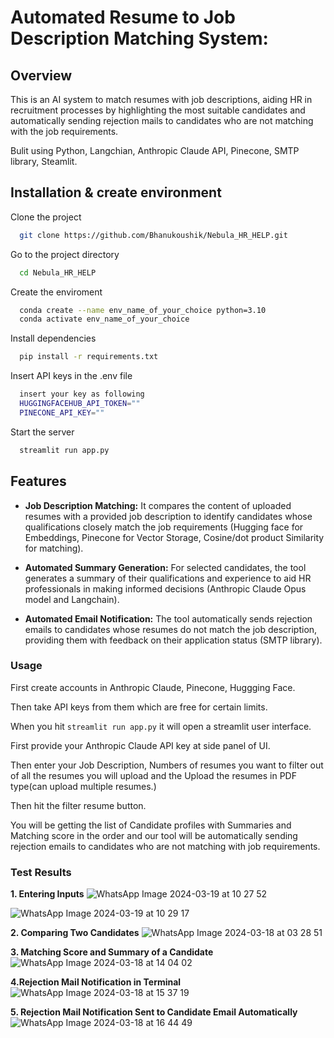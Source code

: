 # Automated Resume to Job Description Matching System:

## Overview

This is an AI system to match resumes with job descriptions, aiding HR in
recruitment processes by highlighting the most suitable candidates and automatically sending rejection mails to candidates who are not matching with the job requirements. 

Bulit using Python, Langchian, Anthropic Claude API, Pinecone, SMTP library, Steamlit.

## Installation & create environment

Clone the project

```bash
  git clone https://github.com/Bhanukoushik/Nebula_HR_HELP.git
```

Go to the project directory

```bash
  cd Nebula_HR_HELP
```

Create the enviroment

```bash
  conda create --name env_name_of_your_choice python=3.10
  conda activate env_name_of_your_choice

```

Install dependencies

```bash
  pip install -r requirements.txt
```

Insert API keys in the .env file
```bash
  insert your key as following
  HUGGINGFACEHUB_API_TOKEN=""
  PINECONE_API_KEY=""
```

Start the server

```bash
  streamlit run app.py
```

## Features

+ **Job Description Matching:** It compares the content of uploaded resumes with a provided job description to identify candidates whose qualifications closely match the job requirements (Hugging face for Embeddings, Pinecone for Vector Storage, Cosine/dot product Similarity for matching).

+ **Automated Summary Generation:** For selected candidates, the tool generates a summary of their qualifications and experience to aid HR professionals in making informed decisions (Anthropic Claude Opus model and Langchain).

+ **Automated Email Notification:** The tool automatically sends rejection emails to candidates whose resumes do not match the job description, providing them with feedback on their application status (SMTP library).


### Usage

First create accounts in Anthropic Claude, Pinecone, Huggging Face.

Then take API keys from them which are free for certain limits. 

When you hit `streamlit run app.py` it will open a streamlit user interface.

First provide your Anthropic Claude API key at side panel of UI.

Then enter your Job Description, Numbers of resumes you want to filter out of all the resumes you will upload and the Upload the resumes in PDF type(can upload multiple resumes.)

Then hit the filter resume button.

You will be getting the list of Candidate profiles with Summaries and Matching score in the order and our tool will be automatically sending rejection emails to candidates who are not matching with job requirements.

### Test Results
**1. Entering Inputs**
![WhatsApp Image 2024-03-19 at 10 27 52](https://github.com/Bhanukoushik/Nebula_HR_HELP/assets/92176220/c1c30eda-b6fe-4cd9-b740-9129c411ab85)

![WhatsApp Image 2024-03-19 at 10 29 17](https://github.com/Bhanukoushik/Nebula_HR_HELP/assets/92176220/6d5741cb-500a-468a-ad04-c7ef12695b4f)


**2. Comparing Two Candidates**
![WhatsApp Image 2024-03-18 at 03 28 51](https://github.com/Bhanukoushik/Nebula_HR_HELP/assets/92176220/9aef2759-c95d-472e-96d0-7cedfe717dd5)

**3. Matching Score and Summary of a Candidate**
![WhatsApp Image 2024-03-18 at 14 04 02](https://github.com/Bhanukoushik/Nebula_HR_HELP/assets/92176220/10eaedd2-4040-41c6-8e8f-36ec4dc85352)

**4.Rejection Mail Notification in Terminal**
![WhatsApp Image 2024-03-18 at 15 37 19](https://github.com/Bhanukoushik/Nebula_HR_HELP/assets/92176220/c34487bb-8bd6-4615-9d93-6034cbb528ed)

**5. Rejection Mail Notification Sent to Candidate Email Automatically**
![WhatsApp Image 2024-03-18 at 16 44 49](https://github.com/Bhanukoushik/Nebula_HR_HELP/assets/92176220/19f72467-f58b-4e75-8a00-67b865286db3)

